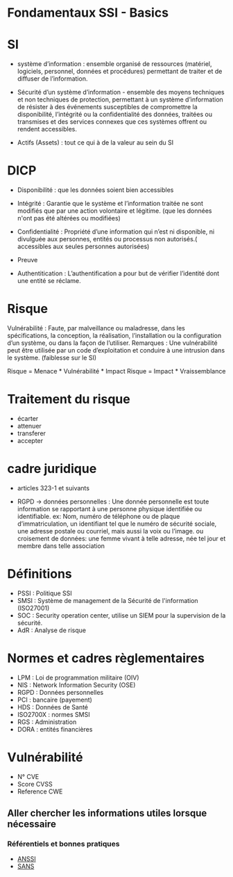 # Fondamentaux SSI - Basics

# SI

* système d’information :  ensemble organisé de ressources (matériel, logiciels, personnel, données et procédures) permettant de traiter et de diffuser de l’information.

* Sécurité d’un système d’information - ensemble des moyens techniques et non techniques de protection, permettant à un système d’information de résister à des événements susceptibles de compromettre la disponibilité, l’intégrité ou la confidentialité des données, traitées ou transmises et des services connexes que ces systèmes offrent ou rendent accessibles.

* Actifs (Assets) : tout ce qui à de la valeur au sein du SI

# DICP

* Disponibilité : que les données soient bien accessibles

* Intégrité : Garantie que le système et l’information traitée ne sont modifiés que par une action volontaire et légitime. (que les données n'ont pas été altérées ou modifiées)

* Confidentialité : Propriété d’une information qui n’est ni disponible, ni divulguée aux personnes, entités ou processus non autorisés.( accessibles aux seules personnes autorisées)

* Preuve

* Authentitication : L’authentification a pour but de vérifier l’identité dont une entité se réclame.

# Risque

Vulnérabilité : Faute, par malveillance ou maladresse, dans les spécifications, la conception, la réalisation, l’installation ou la configuration d’un système, ou dans la façon de l’utiliser. Remarques : Une vulnérabilité peut être utilisée par un code d’exploitation et conduire à une intrusion dans le système. (faiblesse sur le SI)

Risque = Menace * Vulnérabilité * Impact
Risque = Impact * Vraissemblance

# Traitement du risque

* écarter
* attenuer
* transferer
* accepter

# cadre juridique

* articles 323-1 et suivants 

* RGPD -> données personnelles : Une donnée personnelle est toute information se rapportant à une personne physique identifiée ou identifiable. ex:  Nom, numéro de téléphone ou de plaque d’immatriculation, un identifiant tel que le numéro de sécurité sociale, une adresse postale ou courriel, mais aussi la voix ou l’image. ou croisement de données: une femme vivant à telle adresse, née tel jour et membre dans telle association

# Définitions

* PSSI : Politique SSI
* SMSI : Système de management de la Sécurité de l'information (ISO27001)
* SOC : Security operation center, utilise un SIEM pour la supervision de la sécurité.
* AdR : Analyse de risque

# Normes et cadres règlementaires

* LPM : Loi de programmation militaire (OIV)
* NIS : Network Information Security (OSE)
* RGPD : Données personnelles
* PCI : bancaire (payement)
* HDS : Données de Santé
* ISO2700X : normes SMSI
* RGS : Administration
* DORA : entités financières

# Vulnérabilité

* N° CVE
* Score CVSS
* Reference CWE

## Aller chercher les informations utiles lorsque nécessaire

### Référentiels et bonnes pratiques

* [ANSSI](https://www.ssi.gouv.fr/)
* [SANS](https://www.sans.org/fr_fr/)
